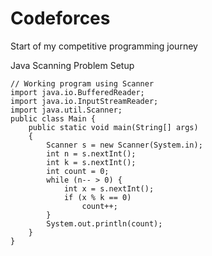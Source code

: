 # Codeforces

Start of my competitive programming journey


Java Scanning Problem Setup 

```
// Working program using Scanner
import java.io.BufferedReader;
import java.io.InputStreamReader;
import java.util.Scanner;
public class Main {
    public static void main(String[] args)
    {
        Scanner s = new Scanner(System.in);
        int n = s.nextInt();
        int k = s.nextInt();
        int count = 0;
        while (n-- > 0) {
            int x = s.nextInt();
            if (x % k == 0)
                count++;
        }
        System.out.println(count);
    }
}
```

